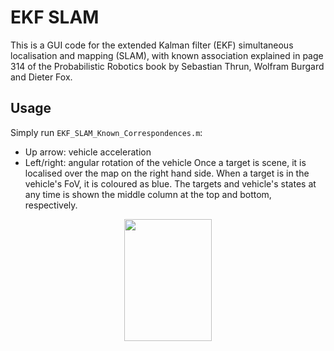 # EKF SLAM
This is a GUI code for the extended Kalman filter (EKF) simultaneous localisation and mapping (SLAM), with known association explained in page 314 of the Probabilistic Robotics book by Sebastian Thrun, Wolfram Burgard and Dieter Fox.

## Usage
Simply run ```EKF_SLAM_Known_Correspondences.m```:
- Up arrow: vehicle acceleration
- Left/right: angular rotation of the vehicle 
Once a target is scene, it is localised over the map on the right hand side.
When a target is in the vehicle's FoV, it is coloured as blue.
The targets and vehicle's states at any time is shown the middle column at the top and bottom, respectively.

<p align="center">
  <img src="img/myimage.gif" width=140 height=195>
</p>
